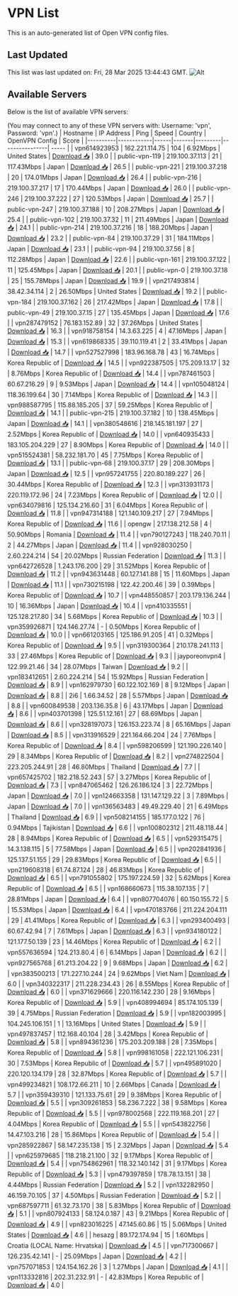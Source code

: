 # VPN List

This is an auto-generated list of Open VPN config files.

## Last Updated

This list was last updated on: Fri, 28 Mar 2025 13:44:43 GMT.
![Alt](https://repobeats.axiom.co/api/embed/186b98318ef1479477931607c1ad7d823f12451f.svg "Repobeats analytics image")

## Available Servers

Below is the list of available VPN servers:

(You may connect to any of these VPN servers with: Username: 'vpn', Password: 'vpn'.)
| Hostname | IP Address | Ping | Speed | Country | OpenVPN Config | Score |
|----------|------------|------|-------|---------|----------------| ----- |
| vpn614923953 | 162.221.114.75 | 104 | 6.92Mbps | United States | [Download 📥](./configs/server_0_US.ovpn) | 39.0 |
| public-vpn-119 | 219.100.37.113 | 21 | 117.43Mbps | Japan | [Download 📥](./configs/server_1_JP.ovpn) | 26.5 |
| public-vpn-221 | 219.100.37.218 | 20 | 174.01Mbps | Japan | [Download 📥](./configs/server_2_JP.ovpn) | 26.4 |
| public-vpn-216 | 219.100.37.217 | 17 | 170.44Mbps | Japan | [Download 📥](./configs/server_3_JP.ovpn) | 26.0 |
| public-vpn-246 | 219.100.37.222 | 27 | 120.53Mbps | Japan | [Download 📥](./configs/server_4_JP.ovpn) | 25.7 |
| public-vpn-247 | 219.100.37.188 | 10 | 208.27Mbps | Japan | [Download 📥](./configs/server_5_JP.ovpn) | 25.4 |
| public-vpn-102 | 219.100.37.32 | 11 | 211.49Mbps | Japan | [Download 📥](./configs/server_6_JP.ovpn) | 24.1 |
| public-vpn-214 | 219.100.37.216 | 18 | 188.20Mbps | Japan | [Download 📥](./configs/server_7_JP.ovpn) | 23.2 |
| public-vpn-84 | 219.100.37.29 | 31 | 184.11Mbps | Japan | [Download 📥](./configs/server_8_JP.ovpn) | 23.1 |
| public-vpn-94 | 219.100.37.56 | 8 | 112.28Mbps | Japan | [Download 📥](./configs/server_9_JP.ovpn) | 22.6 |
| public-vpn-161 | 219.100.37.122 | 11 | 125.45Mbps | Japan | [Download 📥](./configs/server_10_JP.ovpn) | 20.1 |
| public-vpn-0 | 219.100.37.18 | 25 | 155.78Mbps | Japan | [Download 📥](./configs/server_11_JP.ovpn) | 19.9 |
| vpn217493814 | 38.42.34.114 | 2 | 26.50Mbps | United States | [Download 📥](./configs/server_12_US.ovpn) | 19.2 |
| public-vpn-184 | 219.100.37.162 | 26 | 217.42Mbps | Japan | [Download 📥](./configs/server_13_JP.ovpn) | 17.8 |
| public-vpn-49 | 219.100.37.15 | 27 | 135.45Mbps | Japan | [Download 📥](./configs/server_14_JP.ovpn) | 17.6 |
| vpn287479152 | 76.183.152.89 | 32 | 37.26Mbps | United States | [Download 📥](./configs/server_15_US.ovpn) | 16.3 |
| vpn918758154 | 14.3.63.225 | 4 | 47.16Mbps | Japan | [Download 📥](./configs/server_16_JP.ovpn) | 15.3 |
| vpn619868335 | 39.110.119.41 | 2 | 33.41Mbps | Japan | [Download 📥](./configs/server_17_JP.ovpn) | 14.7 |
| vpn527527998 | 183.96.168.78 | 43 | 16.74Mbps | Korea Republic of | [Download 📥](./configs/server_18_KR.ovpn) | 14.5 |
| vpn922387505 | 175.209.13.17 | 32 | 8.76Mbps | Korea Republic of | [Download 📥](./configs/server_19_KR.ovpn) | 14.4 |
| vpn787461503 | 60.67.216.29 | 9 | 9.53Mbps | Japan | [Download 📥](./configs/server_20_JP.ovpn) | 14.4 |
| vpn105048124 | 118.36.199.64 | 30 | 7.14Mbps | Korea Republic of | [Download 📥](./configs/server_21_KR.ovpn) | 14.3 |
| vpn988587795 | 115.88.185.205 | 37 | 59.25Mbps | Korea Republic of | [Download 📥](./configs/server_22_KR.ovpn) | 14.1 |
| public-vpn-215 | 219.100.37.182 | 10 | 138.45Mbps | Japan | [Download 📥](./configs/server_23_JP.ovpn) | 14.1 |
| vpn380548616 | 218.145.181.197 | 27 | 2.52Mbps | Korea Republic of | [Download 📥](./configs/server_24_KR.ovpn) | 14.0 |
| vpn640935433 | 183.105.204.229 | 27 | 8.90Mbps | Korea Republic of | [Download 📥](./configs/server_25_KR.ovpn) | 14.0 |
| vpn515524381 | 58.232.181.70 | 45 | 7.75Mbps | Korea Republic of | [Download 📥](./configs/server_26_KR.ovpn) | 13.1 |
| public-vpn-68 | 219.100.37.17 | 29 | 208.30Mbps | Japan | [Download 📥](./configs/server_27_JP.ovpn) | 12.5 |
| vpn957241755 | 220.80.189.227 | 26 | 30.44Mbps | Korea Republic of | [Download 📥](./configs/server_28_KR.ovpn) | 12.3 |
| vpn313931173 | 220.119.172.96 | 24 | 7.23Mbps | Korea Republic of | [Download 📥](./configs/server_29_KR.ovpn) | 12.0 |
| vpn634079816 | 125.134.216.60 | 31 | 6.04Mbps | Korea Republic of | [Download 📥](./configs/server_30_KR.ovpn) | 11.8 |
| vpn947314188 | 121.140.109.217 | 27 | 7.94Mbps | Korea Republic of | [Download 📥](./configs/server_31_KR.ovpn) | 11.6 |
| opengw | 217.138.212.58 | 4 | 50.90Mbps | Romania | [Download 📥](./configs/server_32_RO.ovpn) | 11.4 |
| vpn790127243 | 118.240.70.11 | 2 | 44.27Mbps | Japan | [Download 📥](./configs/server_33_JP.ovpn) | 11.4 |
| vpn928030250 | 2.60.224.214 | 54 | 20.02Mbps | Russian Federation | [Download 📥](./configs/server_34_RU.ovpn) | 11.3 |
| vpn642726528 | 1.243.176.200 | 29 | 31.52Mbps | Korea Republic of | [Download 📥](./configs/server_35_KR.ovpn) | 11.2 |
| vpn943631448 | 60.127.141.88 | 15 | 11.60Mbps | Japan | [Download 📥](./configs/server_36_JP.ovpn) | 11.1 |
| vpn730215198 | 122.42.200.46 | 39 | 0.39Mbps | Korea Republic of | [Download 📥](./configs/server_37_KR.ovpn) | 10.7 |
| vpn448550857 | 203.179.136.244 | 10 | 16.36Mbps | Japan | [Download 📥](./configs/server_38_JP.ovpn) | 10.4 |
| vpn410335551 | 125.128.217.80 | 34 | 5.68Mbps | Korea Republic of | [Download 📥](./configs/server_39_KR.ovpn) | 10.3 |
| vpn359926871 | 124.146.27.74 | - | 0.50Mbps | Korea Republic of | [Download 📥](./configs/server_40_KR.ovpn) | 10.0 |
| vpn661203165 | 125.186.91.205 | 41 | 0.32Mbps | Korea Republic of | [Download 📥](./configs/server_41_KR.ovpn) | 9.5 |
| vpn319300364 | 210.178.241.113 | 33 | 27.46Mbps | Korea Republic of | [Download 📥](./configs/server_42_KR.ovpn) | 9.3 |
| jayporeonvpn4 | 122.99.21.46 | 34 | 28.07Mbps | Taiwan | [Download 📥](./configs/server_43_TW.ovpn) | 9.2 |
| vpn183412651 | 2.60.224.214 | 54 | 15.92Mbps | Russian Federation | [Download 📥](./configs/server_44_RU.ovpn) | 8.9 |
| vpn162979730 | 60.122.102.169 | 8 | 9.12Mbps | Japan | [Download 📥](./configs/server_45_JP.ovpn) | 8.8 |
| 2i6 | 1.66.34.52 | 28 | 5.57Mbps | Japan | [Download 📥](./configs/server_46_JP.ovpn) | 8.8 |
| vpn600849538 | 203.136.35.8 | 6 | 43.17Mbps | Japan | [Download 📥](./configs/server_47_JP.ovpn) | 8.6 |
| vpn403701398 | 125.51.12.161 | 27 | 68.69Mbps | Japan | [Download 📥](./configs/server_48_JP.ovpn) | 8.6 |
| vpn328197073 | 126.153.223.74 | 8 | 65.16Mbps | Japan | [Download 📥](./configs/server_49_JP.ovpn) | 8.5 |
| vpn313916529 | 221.164.66.204 | 24 | 7.76Mbps | Korea Republic of | [Download 📥](./configs/server_50_KR.ovpn) | 8.4 |
| vpn598206599 | 121.190.226.140 | 29 | 8.34Mbps | Korea Republic of | [Download 📥](./configs/server_51_KR.ovpn) | 8.2 |
| vpn274822504 | 223.205.244.91 | 28 | 46.80Mbps | Thailand | [Download 📥](./configs/server_52_TH.ovpn) | 7.7 |
| vpn657425702 | 182.218.52.243 | 57 | 3.27Mbps | Korea Republic of | [Download 📥](./configs/server_53_KR.ovpn) | 7.3 |
| vpn847065462 | 126.26.186.124 | 3 | 22.72Mbps | Japan | [Download 📥](./configs/server_54_JP.ovpn) | 7.0 |
| vpn124663358 | 131.147.129.22 | 3 | 7.89Mbps | Japan | [Download 📥](./configs/server_55_JP.ovpn) | 7.0 |
| vpn136563483 | 49.49.229.40 | 21 | 6.49Mbps | Thailand | [Download 📥](./configs/server_56_TH.ovpn) | 6.9 |
| vpn508214155 | 185.177.0.122 | 76 | 0.94Mbps | Tajikistan | [Download 📥](./configs/server_57_TJ.ovpn) | 6.6 |
| vpn100802312 | 211.48.118.44 | 28 | 8.94Mbps | Korea Republic of | [Download 📥](./configs/server_58_KR.ovpn) | 6.5 |
| vpn529315475 | 14.3.138.115 | 5 | 77.58Mbps | Japan | [Download 📥](./configs/server_59_JP.ovpn) | 6.5 |
| vpn202841936 | 125.137.51.155 | 29 | 29.83Mbps | Korea Republic of | [Download 📥](./configs/server_60_KR.ovpn) | 6.5 |
| vpn219608318 | 61.74.87.124 | 28 | 46.83Mbps | Korea Republic of | [Download 📥](./configs/server_61_KR.ovpn) | 6.5 |
| vpn791055802 | 175.197.224.59 | 32 | 5.62Mbps | Korea Republic of | [Download 📥](./configs/server_62_KR.ovpn) | 6.5 |
| vpn168660673 | 115.38.107.135 | 7 | 28.81Mbps | Japan | [Download 📥](./configs/server_63_JP.ovpn) | 6.4 |
| vpn807704076 | 60.150.155.72 | 5 | 15.53Mbps | Japan | [Download 📥](./configs/server_64_JP.ovpn) | 6.4 |
| vpn470183766 | 211.224.204.111 | 29 | 41.41Mbps | Korea Republic of | [Download 📥](./configs/server_65_KR.ovpn) | 6.3 |
| vpn293400493 | 60.67.42.94 | 7 | 7.61Mbps | Japan | [Download 📥](./configs/server_66_JP.ovpn) | 6.3 |
| vpn934180122 | 121.177.50.139 | 23 | 14.46Mbps | Korea Republic of | [Download 📥](./configs/server_67_KR.ovpn) | 6.2 |
| vpn557636594 | 124.213.80.4 | 6 | 6.14Mbps | Japan | [Download 📥](./configs/server_68_JP.ovpn) | 6.2 |
| vpn927565768 | 61.213.204.22 | 9 | 9.68Mbps | Japan | [Download 📥](./configs/server_69_JP.ovpn) | 6.2 |
| vpn383500213 | 171.227.10.244 | 24 | 9.62Mbps | Viet Nam | [Download 📥](./configs/server_70_VN.ovpn) | 6.0 |
| vpn340322317 | 211.228.234.43 | 26 | 8.55Mbps | Korea Republic of | [Download 📥](./configs/server_71_KR.ovpn) | 6.0 |
| vpn371629666 | 220.116.142.230 | 28 | 9.16Mbps | Korea Republic of | [Download 📥](./configs/server_72_KR.ovpn) | 5.9 |
| vpn408994694 | 85.174.105.139 | 39 | 4.75Mbps | Russian Federation | [Download 📥](./configs/server_73_RU.ovpn) | 5.9 |
| vpn182003995 | 104.245.106.151 | 1 | 13.16Mbps | United States | [Download 📥](./configs/server_74_US.ovpn) | 5.9 |
| vpn497837457 | 112.168.40.104 | 28 | 3.42Mbps | Korea Republic of | [Download 📥](./configs/server_75_KR.ovpn) | 5.8 |
| vpn894361236 | 175.203.209.188 | 28 | 7.35Mbps | Korea Republic of | [Download 📥](./configs/server_76_KR.ovpn) | 5.8 |
| vpn998161058 | 222.121.106.231 | 30 | 7.53Mbps | Korea Republic of | [Download 📥](./configs/server_77_KR.ovpn) | 5.7 |
| vpn495891020 | 220.120.134.179 | 28 | 32.87Mbps | Korea Republic of | [Download 📥](./configs/server_78_KR.ovpn) | 5.7 |
| vpn499234821 | 108.172.66.211 | 10 | 2.66Mbps | Canada | [Download 📥](./configs/server_79_CA.ovpn) | 5.7 |
| vpn359439310 | 121.133.75.61 | 29 | 9.38Mbps | Korea Republic of | [Download 📥](./configs/server_80_KR.ovpn) | 5.5 |
| vpn309261853 | 58.236.7.222 | 38 | 9.58Mbps | Korea Republic of | [Download 📥](./configs/server_81_KR.ovpn) | 5.5 |
| vpn978002568 | 222.119.168.201 | 27 | 4.04Mbps | Korea Republic of | [Download 📥](./configs/server_82_KR.ovpn) | 5.5 |
| vpn543822756 | 14.47.103.216 | 28 | 15.86Mbps | Korea Republic of | [Download 📥](./configs/server_83_KR.ovpn) | 5.4 |
| vpn285922867 | 58.147.235.138 | 15 | 2.32Mbps | Japan | [Download 📥](./configs/server_84_JP.ovpn) | 5.4 |
| vpn625979685 | 118.218.21.100 | 32 | 9.17Mbps | Korea Republic of | [Download 📥](./configs/server_85_KR.ovpn) | 5.4 |
| vpn754862961 | 118.32.140.142 | 31 | 9.17Mbps | Korea Republic of | [Download 📥](./configs/server_86_KR.ovpn) | 5.3 |
| vpn479397859 | 178.78.13.151 | 38 | 4.44Mbps | Russian Federation | [Download 📥](./configs/server_87_RU.ovpn) | 5.2 |
| vpn132282950 | 46.159.70.105 | 37 | 4.50Mbps | Russian Federation | [Download 📥](./configs/server_88_RU.ovpn) | 5.2 |
| vpn687597711 | 61.32.73.170 | 38 | 5.83Mbps | Korea Republic of | [Download 📥](./configs/server_89_KR.ovpn) | 5.1 |
| vpn807924133 | 58.124.0.187 | 43 | 9.21Mbps | Korea Republic of | [Download 📥](./configs/server_90_KR.ovpn) | 4.9 |
| vpn823016225 | 47.145.60.86 | 15 | 5.06Mbps | United States | [Download 📥](./configs/server_91_US.ovpn) | 4.6 |
| hesazg | 89.172.174.94 | 15 | 1.60Mbps | Croatia (LOCAL Name: Hrvatska) | [Download 📥](./configs/server_92_HR.ovpn) | 4.5 |
| vpn717300667 | 126.235.42.141 | - | 25.09Mbps | Japan | [Download 📥](./configs/server_93_JP.ovpn) | 4.2 |
| vpn757071853 | 124.154.162.26 | 3 | 1.27Mbps | Japan | [Download 📥](./configs/server_94_JP.ovpn) | 4.1 |
| vpn113332816 | 202.31.232.91 | - | 42.83Mbps | Korea Republic of | [Download 📥](./configs/server_95_KR.ovpn) | 4.0 |
